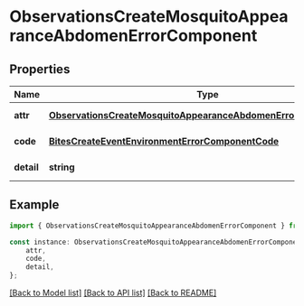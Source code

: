 # ObservationsCreateMosquitoAppearanceAbdomenErrorComponent


## Properties

Name | Type | Description | Notes
------------ | ------------- | ------------- | -------------
**attr** | [**ObservationsCreateMosquitoAppearanceAbdomenErrorComponentAttr**](ObservationsCreateMosquitoAppearanceAbdomenErrorComponentAttr.md) |  | [default to undefined]
**code** | [**BitesCreateEventEnvironmentErrorComponentCode**](BitesCreateEventEnvironmentErrorComponentCode.md) |  | [default to undefined]
**detail** | **string** |  | [default to undefined]

## Example

```typescript
import { ObservationsCreateMosquitoAppearanceAbdomenErrorComponent } from 'mosquito-alert';

const instance: ObservationsCreateMosquitoAppearanceAbdomenErrorComponent = {
    attr,
    code,
    detail,
};
```

[[Back to Model list]](../README.md#documentation-for-models) [[Back to API list]](../README.md#documentation-for-api-endpoints) [[Back to README]](../README.md)
